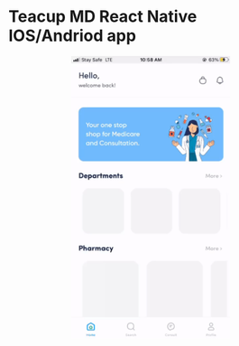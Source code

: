 # Teacup MD React Native IOS/Andriod app

<p align="center">
<img src="/.github/images/teacup.gif" height="500" />
</p>
